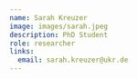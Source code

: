 ```yaml
---
name: Sarah Kreuzer
image: images/sarah.jpeg
description: PhD Student
role: researcher
links:
  email: sarah.kreuzer@ukr.de
---
```

